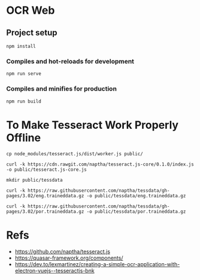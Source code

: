 # OCR Web

## Project setup
```
npm install
```

### Compiles and hot-reloads for development
```
npm run serve
```

### Compiles and minifies for production
```
npm run build
```

# To Make Tesseract Work Properly Offline

    cp node_modules/tesseract.js/dist/worker.js public/
    
    curl -k https://cdn.rawgit.com/naptha/tesseract.js-core/0.1.0/index.js -o public/tesseract.js-core.js

    mkdir public/tessdata
    
    curl -k https://raw.githubusercontent.com/naptha/tessdata/gh-pages/3.02/eng.traineddata.gz -o public/tessdata/eng.traineddata.gz
    
    curl -k https://raw.githubusercontent.com/naptha/tessdata/gh-pages/3.02/por.traineddata.gz -o public/tessdata/por.traineddata.gz


# Refs

* https://github.com/naptha/tesseract.js
* https://quasar-framework.org/components/
* https://dev.to/lexmartinez/creating-a-simple-ocr-application-with-electron-vuejs--tesseractjs-bnk